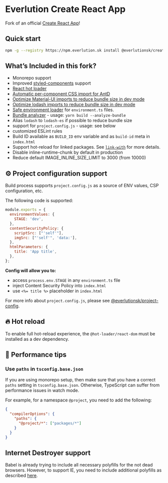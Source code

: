 # Everlution Create React App

Fork of an official [Create React App](https://github.com/facebook/create-react-app)!

## Quick start

```sh
npm -g --registry https://npm.everlution.sk install @everlutionsk/create-react-app && everlutionsk-create-react-app my-app --typescript
```

## What’s Included in this fork?

- Monorepo support
- Improved [styled-components](https://github.com/styled-components/babel-plugin-styled-components) support
- [React hot loader](https://github.com/gaearon/react-hot-loader)
- [Automatic per-component CSS import for AntD](https://ant.design/docs/react/use-with-create-react-app#Use-babel-plugin-import)
- [Optimize Material-UI imports to reduce bundle size in dev mode](https://material-ui.com/guides/minimizing-bundle-size/)
- [Optimize lodash imports to reduce bundle size in dev mode](https://github.com/lodash/babel-plugin-lodash)
- [Safe environment loader](https://github.com/deftomat/safe-environment-loader) for `environment.ts` files.
- [Bundle analyzer](https://www.npmjs.com/package/webpack-bundle-analyzer) - usage: `yarn build --analyze-bundle`
- Alias `lodash` to `lodash-es` if possible to reduce bundle size
- support for `project.config.js` - usage: see below
- customized ESLint rules
- Build ID available as `BUILD_ID` env variable and as `build-id` meta in `index.html`
- Support hot-reload for linked packages. See [`link-with`](https://github.com/deftomat/link-with) for more details.
- Disable inline-runtime-chunk by default in production
- Reduce default IMAGE_INLINE_SIZE_LIMIT to 3000 (from 10000)

## ⚙️ Project configuration support

Build process supports `project.config.js` as a source of ENV values, CSP configuration, etc.

The following code is supported:

```js
module.exports = {
  environmentValues: {
    STAGE: 'dev',
  },
  contentSecurityPolicy: {
    scriptSrc: ["'self'"],
    imgSrc: ["'self'", 'data:'],
  },
  htmlParameters: {
    title: 'App title',
  },
};
```

**Config will allow you to:**

- access `process.env.STAGE` in any `environment.ts` file
- inject Content Security Policy into `index.html`
- use `<%= title %>` placeholder in `index.html`

For more info about `project.config.js`, please see [@everlutionsk/project-config](https://github.com/everlutionsk/packages/tree/master/packages/project-config).

## 🔥 Hot reload

To enable full hot-reload experience, the `@hot-loader/react-dom` must be installed as a dev dependency.

## 🚀 Performance tips

### Use `paths` in `tsconfig.base.json`

If you are using monorepo setup, then make sure that you have a correct `paths` setting in `tsconfig.base.json`.
Otherwise, TypeScript can suffer from performance issues in watch mode.

For example, for a namespace `@project`, you need to add the following:

```json
{
  "compilerOptions": {
    "paths": {
      "@project/*": ["packages/*"]
    }
  }
}
```

## Internet Destroyer support

Babel is already trying to include all necessary polyfills for the not dead browsers.
However, to support IE, you need to include additional polyfills as described [here](https://github.com/facebook/create-react-app/tree/master/packages/react-app-polyfill).
